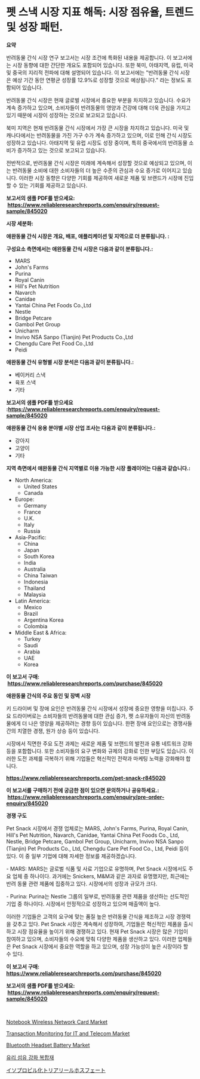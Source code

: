 <p><h1>펫 스낵 시장 지표 해독: 시장 점유율, 트렌드 및 성장 패턴.</h1></p><p><strong>요약</strong></p>
<p><p>반려동물 간식 시장 연구 보고서는 시장 조건에 특화된 내용을 제공합니다. 이 보고서에는 시장 동향에 대한 간단한 개요도 포함되어 있습니다. 또한 북미, 아태지역, 유럽, 미국 및 중국의 지리적 전파에 대해 설명되어 있습니다. 이 보고서에는 "반려동물 간식 시장은 예상 기간 동안 연평균 성장률 12.9%로 성장할 것으로 예상됩니다." 라는 정보도 포함되어 있습니다.</p><p>반려동물 간식 시장은 현재 글로벌 시장에서 중요한 부분을 차지하고 있습니다. 수요가 계속 증가하고 있으며, 소비자들이 반려동물의 영양과 건강에 대해 더욱 관심을 가지고 있기 때문에 시장이 성장하는 것으로 보고되고 있습니다.</p><p>북미 지역은 현재 반려동물 간식 시장에서 가장 큰 시장을 차지하고 있습니다. 미국 및 캐나다에서는 반려동물을 가진 가구 수가 계속 증가하고 있으며, 이로 인해 간식 시장도 성장하고 있습니다. 아태지역 및 유럽 시장도 성장 중이며, 특히 중국에서의 반려동물 소비가 증가하고 있는 것으로 보고되고 있습니다.</p><p>전반적으로, 반려동물 간식 시장은 미래에 계속해서 성장할 것으로 예상되고 있으며, 이는 반려동물 소비에 대한 소비자들의 더 높은 수준의 관심과 수요 증가로 이어지고 있습니다. 이러한 시장 동향은 다양한 기회를 제공하여 새로운 제품 및 브랜드가 시장에 진입할 수 있는 기회를 제공하고 있습니다.</p></p>
<p><strong>보고서의 샘플 PDF를 받으세요: &nbsp;<a href="https://www.reliableresearchreports.com/enquiry/request-sample/845020">https://www.reliableresearchreports.com/enquiry/request-sample/845020</a></strong></p>
<p><strong>시장 세분화:</strong></p>
<p><strong> 애완동물 간식 시장은 개요, 배포, 애플리케이션 및 지역으로 더 분류됩니다. :</strong></p>
<p><strong>구성요소 측면에서는 애완동물 간식 시장은 다음과 같이 분류됩니다.:</strong></p>
<p><ul><li>MARS</li><li>John's Farms</li><li>Purina</li><li>Royal Canin</li><li>Hill's Pet Nutrition</li><li>Navarch</li><li>Canidae</li><li>Yantai China Pet Foods Co.,Ltd</li><li>Nestle</li><li>Bridge Petcare</li><li>Gambol Pet Group</li><li>Unicharm</li><li>Invivo NSA Sanpo (Tianjin) Pet Products Co.,Ltd</li><li>Chengdu Care Pet Food Co.,Ltd</li><li>Peidi</li></ul></p>
<p><strong> 애완동물 간식 유형별 시장 분석은 다음과 같이 분류됩니다.:</strong></p>
<p><ul><li>베이커리 스낵</li><li>육포 스낵</li><li>기타</li></ul></p>
<p><strong>보고서의 샘플 PDF를 받으세요 :<a href="https://www.reliableresearchreports.com/enquiry/request-sample/845020">https://www.reliableresearchreports.com/enquiry/request-sample/845020</a></strong></p>
<p><strong> 애완동물 간식 응용 분야별 시장 산업 조사는 다음과 같이 분류됩니다.:</strong></p>
<p><ul><li>강아지</li><li>고양이</li><li>기타</li></ul></p>
<p><strong>지역 측면에서 애완동물 간식 지역별로 이용 가능한 시장 플레이어는 다음과 같습니다.:</strong></p>
<p><ul>
    <li>
        North America:
        <ul>
            <li>United States</li>
            <li>Canada</li>
        </ul>
    </li>
    <li>
        Europe:
        <ul>
            <li>Germany</li>
            <li>France</li>
            <li>U.K.</li>
            <li>Italy</li>
            <li>Russia</li>
        </ul>
    </li>
    <li>
        Asia-Pacific:
        <ul>
            <li>China</li>
            <li>Japan</li>
            <li>South Korea</li>
            <li>India</li>
            <li>Australia</li>
            <li>China Taiwan</li>
            <li>Indonesia</li>
            <li>Thailand</li>
            <li>Malaysia</li>
        </ul>
    </li>
    <li>
        Latin America:
        <ul>
            <li>Mexico</li>
            <li>Brazil</li>
            <li>Argentina Korea</li>
            <li>Colombia</li>
        </ul>
    </li>
    <li>
        Middle East & Africa:
        <ul>
            <li>Turkey</li>
            <li>Saudi</li>
            <li>Arabia</li>
            <li>UAE</li>
            <li>Korea</li>
        </ul>
    </li>
    </ul></p>
<p><strong>이 보고서 구매: &nbsp;<a href="https://www.reliableresearchreports.com/purchase/845020">https://www.reliableresearchreports.com/purchase/845020</a></strong></p>
<p><strong>애완동물 간식의 주요 동인 및 장벽 시장</strong></p>
<p><p>키 드라이버 및 장애 요인은 반려동물 간식 시장에서 성장에 중요한 영향을 미칩니다. 주요 드라이버로는 소비자들의 반려동물에 대한 관심 증가, 펫 소유자들이 자신의 반려동물에게 더 나은 영양을 제공하려는 경향 등이 있습니다. 한편 장애 요인으로는 경쟁사들 간의 치열한 경쟁, 원가 상승 등이 있습니다.</p><p>시장에서 직면한 주요 도전 과제는 새로운 제품 및 브랜드의 발전과 유통 네트워크 강화 등을 포함합니다. 또한 소비자들의 요구 변화와 규제의 강화로 인한 부담도 있습니다. 이러한 도전 과제를 극복하기 위해 기업들은 혁신적인 전략과 마케팅 노력을 강화해야 합니다.</p></p>
<p><strong><a href="https://www.reliableresearchreports.com/pet-snack-r845020">https://www.reliableresearchreports.com/pet-snack-r845020</a></strong></p>
<p><strong>이 보고서를 구매하기 전에 궁금한 점이 있으면 문의하거나 공유하세요.: &nbsp;<a href="https://www.reliableresearchreports.com/enquiry/pre-order-enquiry/845020">https://www.reliableresearchreports.com/enquiry/pre-order-enquiry/845020</a></strong></p>
<p><strong>경쟁 구도</strong></p>
<p><p>Pet Snack 시장에서 경쟁 업체로는 MARS, John's Farms, Purina, Royal Canin, Hill's Pet Nutrition, Navarch, Canidae, Yantai China Pet Foods Co., Ltd, Nestle, Bridge Petcare, Gambol Pet Group, Unicharm, Invivo NSA Sanpo (Tianjin) Pet Products Co., Ltd, Chengdu Care Pet Food Co., Ltd, Peidi 등이 있다. 이 중 일부 기업에 대해 자세한 정보를 제공하겠습니다.</p><p>- MARS: MARS는 글로벌 식품 및 사료 기업으로 유명하며, Pet Snack 시장에서도 주요 업체 중 하나이다. 과거에는 Snickers, M&M과 같은 과자로 유명했지만, 최근에는 반려 동물 관련 제품에 집중하고 있다. 시장에서의 성장과 규모가 크다.</p><p>- Purina: Purina는 Nestle 그룹의 일부로, 반려동물 관련 제품을 생산하는 선도적인 기업 중 하나이다. 시장에서 안정적으로 성장하고 있으며 매출액이 높다.</p><p>이러한 기업들은 고객의 요구에 맞는 품질 높은 반려동물 간식을 제조하고 시장 경쟁력을 갖추고 있다. Pet Snack 시장은 계속해서 성장하여, 기업들은 혁신적인 제품을 출시하고 시장 점유율을 높이기 위해 경쟁하고 있다. 현재 Pet Snack 시장은 많은 기업이 참여하고 있으며, 소비자들의 수요에 맞춰 다양한 제품을 생산하고 있다. 이러한 업체들은 Pet Snack 시장에서 중요한 역할을 하고 있으며, 성장 가능성이 높은 시장이라 할 수 있다.</p></p>
<p><strong>이 보고서 구매: &nbsp; <a href="https://www.reliableresearchreports.com/purchase/845020">https://www.reliableresearchreports.com/purchase/845020</a></strong></p>
<p><strong>보고서의 샘플 PDF를 받으세요: &nbsp;<a href="https://www.reliableresearchreports.com/enquiry/request-sample/845020">https://www.reliableresearchreports.com/enquiry/request-sample/845020</a></strong><strong></strong></p>
<p>&nbsp;</p>
<p><p><a href="https://www.linkedin.com/pulse/notebook-wireless-network-card-market-outlook-industry-overview-hdm4f">Notebook Wireless Network Card Market</a></p><p><a href="https://github.com/julyju69/Market-Research-Report-List-3/blob/main/transaction-monitoring-for-it-and-telecom-market.md">Transaction Monitoring for IT and Telecom Market</a></p><p><a href="https://www.linkedin.com/pulse/bluetooth-headset-battery-market-key-successful-business-strategy-keizf">Bluetooth Headset Battery Market</a></p><p><a href="https://medium.com/@cierrahayes645/%EC%9C%A0%EB%A6%AC%EC%84%AC%EC%9C%A0-%EA%B0%95%ED%99%94-%EB%B3%B5%ED%95%A9%EC%86%8C%EC%9E%AC-%EC%8B%9C%EC%9E%A5-%EA%B2%BD%EC%9F%81-%EB%B6%84%EC%84%9D-%EC%8B%9C%EC%9E%A5-%EB%8F%99%ED%96%A5-%EB%B0%8F-2031%EB%85%84%EA%B9%8C%EC%A7%80%EC%9D%98-%EC%98%88%EC%B8%A1-95d147bec8bf">유리 섬유 강화 복합재</a></p><p><a href="https://github.com/CloydAbbott2023/Market-Research-Report-List-1/blob/main/425060456210.md">イソプロピル化トリアリールホスフェート</a></p></p>